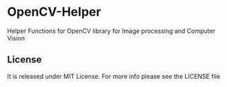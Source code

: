 # OpenCV-Helper
Helper Functions for OpenCV library for Image processing and Computer Vision

## License
It is released under MIT License. For more info please see the LICENSE file
